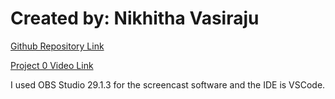 # Created by: Nikhitha Vasiraju

[Github Repository Link](https://github.com/nikhithavasiraju/Project0)

[Project 0 Video Link]((https://drive.google.com/file/d/1hsIFAKubf5Tj1_5qENSksHrHe9k1D8zf/view?usp=drive_link))

I used OBS Studio 29.1.3 for the screencast software and the IDE is VSCode.
